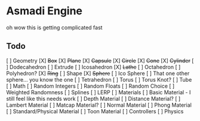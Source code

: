 # Asmadi Engine

oh wow this is getting complicated fast

## Todo
[ ] Geometry
    [X] ~~Box~~
    [X] ~~Plane~~
    [X] ~~Capsule~~
    [X] ~~Circle~~
    [X] ~~Cone~~
    [X] ~~Cylinder~~
    [ ] Dodecahedron
    [ ] Extrude
    [ ] Icosahedron
    [X] ~~Lathe~~
    [ ] Octahedron
    [ ] Polyhedron?
    [X] ~~Ring~~
    [ ] Shape
    [X] ~~Sphere~~
    [ ] Ico Sphere
    [ ] That one other sphere... you know the one
    [ ] Tetrahedron
    [ ] Torus
    [ ] Torus Knot?
    [ ] Tube
[ ] Math
    [ ] Random Integers
    [ ] Random Floats
    [ ] Random Choice
    [ ] Weighted Randomness
    [ ] Splines
    [ ] LERP
[ ] Materials
    [ ] Basic Material
        - I still feel like this needs work
    [ ] Depth Material
    [ ] Distance Material?
    [ ] Lambert Material
    [ ] Matcap Material?
    [ ] Normal Material
    [ ] Phong Material
    [ ] Standard/Physical Material
    [ ] Toon Material
[ ] Controllers
[ ] Physics